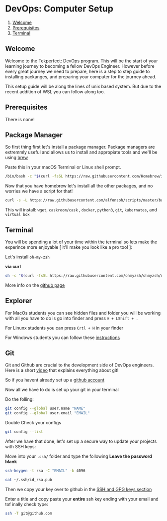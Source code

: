 # DevOps: Computer Setup

1. [Welcome](#welcome)
1. [Prerequisites](#prerequisites)
1. [Terminal](#terminal)


## Welcome

Welcome to the Tekperfect: DevOps program. This will be the start of your learning journey to
becoming a fellow DevOps Engineer. However before every great journey we need to prepare, here is a step to step guide to installing packanges, and preparing your computer for the journey ahead.

This setup guide will be along the lines of unix based system. But due to the recent addition of WSL you can follow along too.

## Prerequisites

There is none!


## Package Manager

So first thing first let's install a package manager. Package managers are extremmly useful and allows us to install and appropiate tools and we'll be using [brew](https://brew.sh/)

Paste this in your macOS Terminal or Linux shell prompt.

```bash
/bin/bash -c "$(curl -fsSL https://raw.githubusercontent.com/Homebrew/install/master/install.sh)"
```

Now that you have homebrew let's install all the other packages, and no worries we have a script for that!

```bash
curl -s -L https://raw.githubusercontent.com/alfonsoh/scripts/master/bash/devops-setup.sh | bash
```

This will install: `wget`, `caskroom/cask` , `docker`, `python3`, `git`, `kubernates`, and `virtual box` 


## Terminal

You will be spending a lot of your time within the terminal so lets make the experince more enjoyable [ it'll make you look like a pro too! ]:

Let's install [`oh-my-zsh`](https://github.com/ohmyzsh/ohmyzsh)


**via curl**
```bash
sh -c "$(curl -fsSL https://raw.githubusercontent.com/ohmyzsh/ohmyzsh/master/tools/install.sh)"
```

More info on the [github page](https://github.com/ohmyzsh/ohmyzsh)

## Explorer

For MacOs students you can see hidden files and folder you will be working with all you have to do is go into finder and press `⌘ + LShift + .`

For Linunx students you can press `Crtl + H` in your finder

For Windows students you can follow these [instructions](https://support.microsoft.com/en-us/help/4028316/windows-view-hidden-files-and-folders-in-windows-10#:~:text=Open%20File%20Explorer%20from%20the,folders%2C%20and%20drives%20and%20OK.)

## Git 

Git and Github are crucial to the development side of DevOps engineers. Here is a short [video](https://www.youtube.com/watch?time_continue=10&v=OqmSzXDrJBk&feature=emb_logo) that explains everything about git!

So if you havent already set up a [github account](https://github.com/join)

Now all we have to do is set up your git in your terminal

Do the folling:
```bash
git config --global user.name "NAME"
git config --global user.email "EMAIL"
```

Double Check your configs
```bash
git config --list
```

After we have that done, let's set up a secure way to update your projects with SSH keys:

Move into your `.ssh/` folder and type the following
**Leave the password blank**
```bash
ssh-keygen -t rsa -C "EMAIL" -b 4096
```

```bash 
cat ~/.ssh/id_rsa.pub
```
Then we copy your key over to github in the [SSH and GPG keys section](https://github.com/settings/keys)

Enter a title and copy paste your **entire** ssh key ending with your email and tof inally check type:

```bash
ssh -T git@github.com
```






